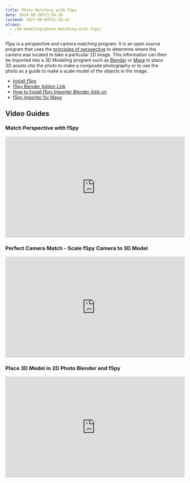 ```yaml
---
title: Photo Matching with fSpy
date: 2024-08-20T13:54:16
lastmod: 2025-09-04T21:26:42
aliaes:
  - /3d-modeling/photo-matching-with-fspy/
---
```


fSpy is a perspective and camera matching program. It is an open source program that uses the [principles of perspective](../art-faq/perspective.md) to determine where the camera was located to take a particular 2D image. This information can then be imported into a 3D Modeling program such as [Blender](./blender/blender.md) or [Maya](./maya/maya.md) to place 3D assets into the photo to make a composite photography or to use the photo as a guide to make a scale model of the objects in the image.

- [Install fSpy](./install-fspy.md)
- [fSpy Blender Addon Link](https://github.com/stuffmatic/fSpy-Blender)
- [How to Install fSpy Importer Blender Add-on](https://youtu.be/1HOqnb1Uji4)
- [fSpy importer for Maya](https://github.com/Nathanieljla/fSpy-Maya)

## Video Guides

<div class="video-grid">

<div class="video-card">

### Match Perspective with fSpy

<div class="iframe-16-9-container">
<iframe class="youTubeIframe" width="560" height="315" src="https://www.youtube.com/embed/7pgDrQzThH0?rel=0" title="YouTube video player" frameborder="0" allow="accelerometer; autoplay; clipboard-write; encrypted-media; gyroscope; picture-in-picture; web-share" allowfullscreen></iframe>
</div>
</div>

<div class="video-card">

### Perfect Camera Match - Scale fSpy Camera to 3D Model

<div class="iframe-16-9-container">
<iframe class="youTubeIframe" width="560" height="315" src="https://www.youtube.com/embed/okPjal2aFG4?rel=0" title="YouTube video player" frameborder="0" allow="accelerometer; autoplay; clipboard-write; encrypted-media; gyroscope; picture-in-picture; web-share" allowfullscreen></iframe>
</div>
</div>

<div class="video-card">

### Place 3D Model in 2D Photo Blender and fSpy

<div class="iframe-16-9-container">
<iframe class="youTubeIframe" width="560" height="315" src="https://www.youtube.com/embed/qBePDl2l2hI?rel=0" title="YouTube video player" frameborder="0" allow="accelerometer; autoplay; clipboard-write; encrypted-media; gyroscope; picture-in-picture; web-share" referrerpolicy="strict-origin-when-cross-origin" allowfullscreen></iframe>
</div>

</div>
